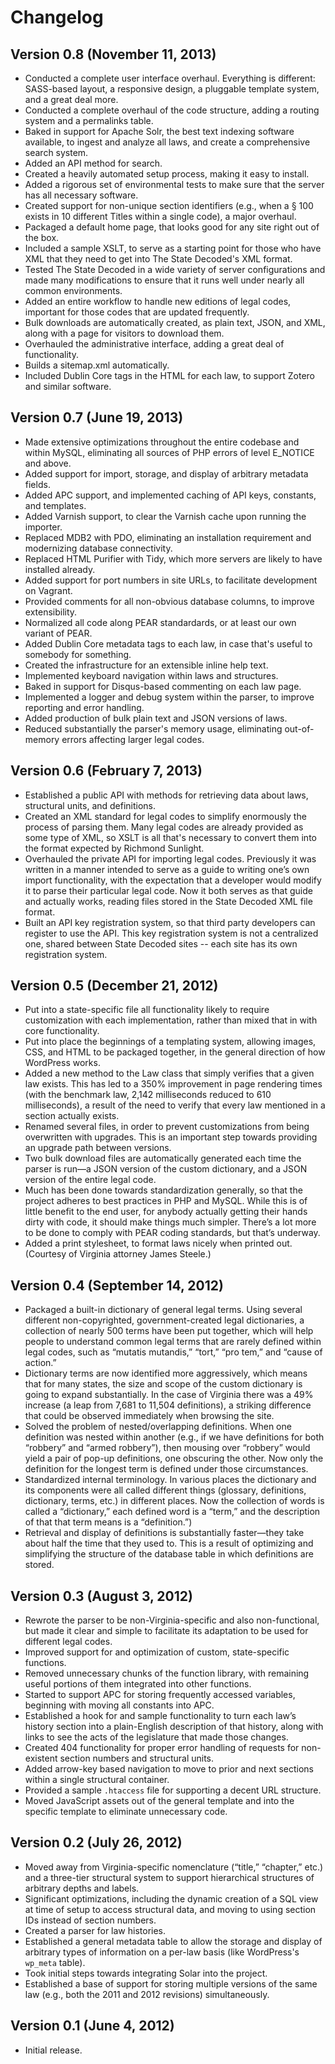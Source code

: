 # Changelog

## Version 0.8 (November 11, 2013)
* Conducted a complete user interface overhaul. Everything is different: SASS-based layout, a responsive design, a pluggable template system, and a great deal more.
* Conducted a complete overhaul of the code structure, adding a routing system and a permalinks table.
* Baked in support for Apache Solr, the best text indexing software available, to ingest and analyze all laws, and create a comprehensive search system.
* Added an API method for search.
* Created a heavily automated setup process, making it easy to install.
* Added a rigorous set of environmental tests to make sure that the server has all necessary software.
* Created support for non-unique section identifiers (e.g., when a § 100 exists in 10 different Titles within a single code), a major overhaul.
* Packaged a default home page, that looks good for any site right out of the box.
* Included a sample XSLT, to serve as a starting point for those who have XML that they need to get into The State Decoded's XML format.
* Tested The State Decoded in a wide variety of server configurations and made many modifications to ensure that it runs well under nearly all common environments.
* Added an entire workflow to handle new editions of legal codes, important for those codes that are updated frequently.
* Bulk downloads are automatically created, as plain text, JSON, and XML, along with a page for visitors to download them.
* Overhauled the administrative interface, adding a great deal of functionality.
* Builds a sitemap.xml automatically.
* Included Dublin Core tags in the HTML for each law, to support Zotero and similar software.

## Version 0.7 (June 19, 2013)
* Made extensive optimizations throughout the entire codebase and within MySQL, eliminating all sources of PHP errors of level E_NOTICE and above.
* Added support for import, storage, and display of arbitrary metadata fields.
* Added APC support, and implemented caching of API keys, constants, and templates.
* Added Varnish support, to clear the Varnish cache upon running the importer.
* Replaced MDB2 with PDO, eliminating an installation requirement and modernizing database connectivity.
* Replaced HTML Purifier with Tidy, which more servers are likely to have installed already.
* Added support for port numbers in site URLs, to facilitate development on Vagrant.
* Provided comments for all non-obvious database columns, to improve extensibility.
* Normalized all code along PEAR standardards, or at least our own variant of PEAR.
* Added Dublin Core metadata tags to each law, in case that's useful to somebody for something.
* Created the infrastructure for an extensible inline help text.
* Implemented keyboard navigation within laws and structures.
* Baked in support for Disqus-based commenting on each law page.
* Implemented a logger and debug system within the parser, to improve reporting and error handling.
* Added production of bulk plain text and JSON versions of laws.
* Reduced substantially the parser's memory usage, eliminating out-of-memory errors affecting larger legal codes.

## Version 0.6 (February 7, 2013)
* Established a public API with methods for retrieving data about laws, structural units, and definitions.
* Created an XML standard for legal codes to simplify enormously the process of parsing them. Many legal codes are already provided as some type of XML, so XSLT is all that's necessary to convert them into the format expected by Richmond Sunlight.
* Overhauled the private API for importing legal codes. Previously it was written in a manner intended to serve as a guide to writing one’s own import functionality, with the expectation that a developer would modify it to parse their particular legal code. Now it both serves as that guide and actually works, reading files stored in the State Decoded XML file format.
* Built an API key registration system, so that third party developers can register to use the API. This key registration system is not a centralized one, shared between State Decoded sites -- each site has its own registration system.

## Version 0.5 (December 21, 2012)

* Put into a state-specific file all functionality likely to require customization with each implementation, rather than mixed that in with core functionality.
* Put into place the beginnings of a templating system, allowing images, CSS, and HTML to be packaged together, in the general direction of how WordPress works.
* Added a new method to the Law class that simply verifies that a given law exists. This has led to a 350% improvement in page rendering times (with the benchmark law, 2,142 milliseconds reduced to 610 milliseconds), a result of the need to verify that every law mentioned in a section actually exists.
* Renamed several files, in order to prevent customizations from being overwritten with upgrades. This is an important step towards providing an upgrade path between versions.
* Two bulk download files are automatically generated each time the parser is run—a JSON version of the custom dictionary, and a JSON version of the entire legal code.
* Much has been done towards standardization generally, so that the project adheres to best practices in PHP and MySQL. While this is of little benefit to the end user, for anybody actually getting their hands dirty with code, it should make things much simpler. There’s a lot more to be done to comply with PEAR coding standards, but that’s underway.
* Added a print stylesheet, to format laws nicely when printed out. (Courtesy of Virginia attorney James Steele.)

## Version 0.4 (September 14, 2012)

* Packaged a built-in dictionary of general legal terms. Using several different non-copyrighted, government-created legal dictionaries, a collection of nearly 500 terms have been put together, which will help people to understand common legal terms that are rarely defined within legal codes, such as “mutatis mutandis,” “tort,” “pro tem,” and “cause of action.”
* Dictionary terms are now identified more aggressively, which means that for many states, the size and scope of the custom dictionary is going to expand substantially. In the case of Virginia there was a 49% increase (a leap from 7,681 to 11,504 definitions), a striking difference that could be observed immediately when browsing the site.
* Solved the problem of nested/overlapping definitions. When one definition was nested within another (e.g., if we have definitions for both “robbery” and “armed robbery”), then mousing over “robbery” would yield a pair of pop-up definitions, one obscuring the other. Now only the definition for the longest term is defined under those circumstances.
* Standardized internal terminology. In various places the dictionary and its components were all called different things (glossary, definitions, dictionary, terms, etc.) in different places. Now the collection of words is called a “dictionary,” each defined word is a “term,” and the description of that that term means is a “definition.”)
* Retrieval and display of definitions is substantially faster—they take about half the time that they used to. This is a result of optimizing and simplifying the structure of the database table in which definitions are stored.

## Version 0.3 (August 3, 2012)

* Rewrote the parser to be non-Virginia-specific and also non-functional, but made it clear and simple to facilitate its adaptation to be used for different legal codes.
* Improved support for and optimization of custom, state-specific functions.
* Removed unnecessary chunks of the function library, with remaining useful portions of them integrated into other functions.
* Started to support APC for storing frequently accessed variables, beginning with moving all constants into APC.
* Established a hook for and sample functionality to turn each law’s history section into a plain-English description of that history, along with links to see the acts of the legislature that made those changes.
* Created 404 functionality for proper error handling of requests for non-existent section numbers and structural units.
* Added arrow-key based navigation to move to prior and next sections within a single structural container.
* Provided a sample `.htaccess` file for supporting a decent URL structure.
* Moved JavaScript assets out of the general template and into the specific template to eliminate unnecessary code.

## Version 0.2 (July 26, 2012)

* Moved away from Virginia-specific nomenclature (“title,” “chapter,” etc.) and a three-tier structural system to support hierarchical structures of arbitrary depths and labels.
* Significant optimizations, including the dynamic creation of a SQL view at time of setup to access structural data, and moving to using section IDs instead of section numbers.
* Created a parser for law histories.
* Established a general metadata table to allow the storage and display of arbitrary types of information on a per-law basis (like WordPress's `wp_meta` table).
* Took initial steps towards integrating Solar into the project.
* Established a base of support for storing multiple versions of the same law (e.g., both the 2011 and 2012 revisions) simultaneously.

## Version 0.1 (June 4, 2012)

* Initial release.
